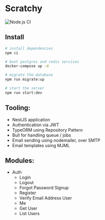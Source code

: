 # Scratchy

![Node.js CI](https://github.com/jasonraimondi/scratchy/workflows/Node.js%20CI/badge.svg)

## Install

```bash
# install dependencies
npm ci

# boot postgres and redis services
docker-compose up -d

# migrate the database
npm run migrate:up

# start the server
npm run start:dev
```

## Tooling:

* NestJS application
* Authentication via JWT
* TypeORM using Repository Pattern
* Bull for handling queue / jobs
* Email sending using nodemailer, over SMTP
* Email templates using MJML

## Modules:

* Auth
  - Login
  - Logout
  - Forgot Password
Signup
  - Register
  - Verify Email Address
User
  - Me
  - Get User
  - List Users
